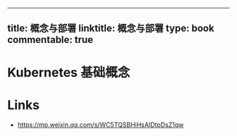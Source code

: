 
---
title: 概念与部署
linktitle: 概念与部署
type: book
commentable: true
---

# Kubernetes 基础概念

# Links

- https://mp.weixin.qq.com/s/WC5TQSBHiHsAIDtpDsZ1qw

    